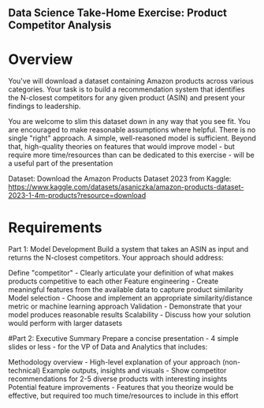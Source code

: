 ## Data Science Take-Home Exercise: Product Competitor Analysis

# Overview
You've will download a dataset containing Amazon products across various categories. Your task is to build a recommendation system that identifies the N-closest competitors for any given product (ASIN) and present your findings to leadership.

You are welcome to slim this dataset down in any way that you see fit. You are encouraged to make reasonable assumptions where helpful. There is no single "right" approach. A simple, well-reasoned model is sufficient. Beyond that, high-quality theories on features that would improve model - but require more time/resources than can be dedicated to this exercise - will be a useful part of the presentation

Dataset: 
Download the Amazon Products Dataset 2023 from Kaggle: https://www.kaggle.com/datasets/asaniczka/amazon-products-dataset-2023-1-4m-products?resource=download

# Requirements
Part 1: Model Development
Build a system that takes an ASIN as input and returns the N-closest competitors. Your approach should address:

Define "competitor" - Clearly articulate your definition of what makes products competitive to each other
Feature engineering - Create meaningful features from the available data to capture product similarity
Model selection - Choose and implement an appropriate similarity/distance metric or machine learning approach
Validation - Demonstrate that your model produces reasonable results
Scalability - Discuss how your solution would perform with larger datasets

#Part 2: Executive Summary
Prepare a concise presentation - 4 simple slides or less - for the VP of Data and Analytics that includes:

Methodology overview - High-level explanation of your approach (non-technical)
Example outputs, insights and visuals - Show competitor recommendations for 2-5 diverse products with interesting insights
Potential feature improvements - Features that you theorize would be effective, but required too much time/resources to include in this effort